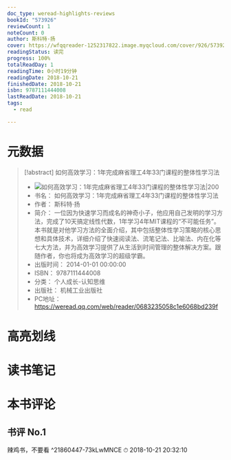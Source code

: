 ```yaml
---
doc_type: weread-highlights-reviews
bookId: "573926"
reviewCount: 1
noteCount: 0
author: 斯科特·扬
cover: https://wfqqreader-1252317822.image.myqcloud.com/cover/926/573926/t7_573926.jpg
readingStatus: 读完
progress: 100%
totalReadDay: 1
readingTime: 0小时19分钟
readingDate: 2018-10-21
finishedDate: 2018-10-21
isbn: 9787111444008
lastReadDate: 2018-10-21
tags:
  - read

---
```

# 元数据
> [!abstract] 如何高效学习：1年完成麻省理工4年33门课程的整体性学习法
> - ![ 如何高效学习：1年完成麻省理工4年33门课程的整体性学习法|200](https://wfqqreader-1252317822.image.myqcloud.com/cover/926/573926/t7_573926.jpg)
> - 书名： 如何高效学习：1年完成麻省理工4年33门课程的整体性学习法
> - 作者： 斯科特·扬
> - 简介： 一位因为快速学习而成名的神奇小子，他应用自己发明的学习方法，完成了10天搞定线性代数，1年学习4年MIT课程的“不可能任务”。本书就是对他学习方法的全面介绍，其中包括整体性学习策略的核心思想和具体技术，详细介绍了快速阅读法、流笔记法、比喻法、内在化等七大方法，并为高效学习提供了从生活到时间管理的整体解决方案。跟随作者，你也将成为高效学习的超级学霸。
> - 出版时间： 2014-01-01 00:00:00
> - ISBN： 9787111444008
> - 分类： 个人成长-认知思维
> - 出版社： 机械工业出版社
> - PC地址：https://weread.qq.com/web/reader/0683235058c1e6068bd239f

# 高亮划线

# 读书笔记

# 本书评论

## 书评 No.1 
辣鸡书，不要看
 ^21860447-73kLwMNCE
⏱ 2018-10-21 20:32:10

